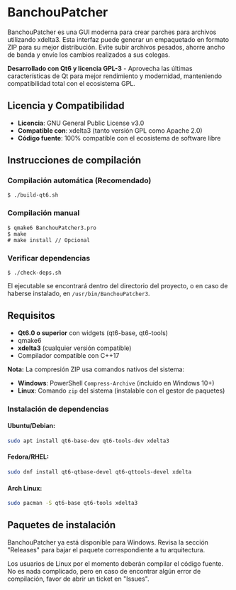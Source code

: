# BanchouPatcher

BanchouPatcher es una GUI moderna para crear parches para archivos utilizando xdelta3. Esta interfaz puede generar un empaquetado en formato ZIP para su mejor distribución. Evite subir archivos pesados, ahorre ancho de banda y envíe los cambios realizados a sus colegas.

**Desarrollado con Qt6 y licencia GPL-3** - Aprovecha las últimas características de Qt para mejor rendimiento y modernidad, manteniendo compatibilidad total con el ecosistema GPL.

## Licencia y Compatibilidad

- **Licencia**: GNU General Public License v3.0
- **Compatible con**: xdelta3 (tanto versión GPL como Apache 2.0)
- **Código fuente**: 100% compatible con el ecosistema de software libre

## Instrucciones de compilación

### Compilación automática (Recomendado)
    $ ./build-qt6.sh

### Compilación manual
    $ qmake6 BanchouPatcher3.pro
    $ make
    # make install // Opcional

### Verificar dependencias
    $ ./check-deps.sh

El ejecutable se encontrará dentro del directorio del proyecto, o en caso de haberse instalado, en `/usr/bin/BanchouPatcher3`.

## Requisitos

 - **Qt6.0 o superior** con widgets (qt6-base, qt6-tools)
 - qmake6
 - **xdelta3** (cualquier versión compatible)
 - Compilador compatible con C++17

**Nota:** La compresión ZIP usa comandos nativos del sistema:
- **Windows**: PowerShell `Compress-Archive` (incluido en Windows 10+)
- **Linux**: Comando `zip` del sistema (instalable con el gestor de paquetes)

### Instalación de dependencias

#### Ubuntu/Debian:
```bash
sudo apt install qt6-base-dev qt6-tools-dev xdelta3
```

#### Fedora/RHEL:
```bash
sudo dnf install qt6-qtbase-devel qt6-qttools-devel xdelta
```

#### Arch Linux:
```bash
sudo pacman -S qt6-base qt6-tools xdelta3
```

## Paquetes de instalación
BanchouPatcher ya está disponible para Windows. Revisa la sección "Releases" para bajar el paquete correspondiente a tu arquitectura.

Los usuarios de Linux por el momento deberán compilar el código fuente. No es nada complicado, pero en caso de encontrar algún error de compilación, favor de abrir un ticket en "Issues".
